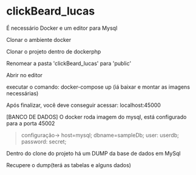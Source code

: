 # clickBeard_lucas

É necessário Docker e um editor para Mysql

Clonar o ambiente docker

Clonar o projeto dentro de dockerphp

Renomear a pasta 'clickBeard_lucas' para 'public'

Abrir no editor

executar o comando: docker-compose up (iá baixar e montar as imagens necessárias)

Após finalizar, você deve conseguir acessar: localhost:45000
  
[BANCO DE DADOS]
O docker roda imagem do mysql, está configurado para a porta 45002

>configuração-> host=mysql; dbname=sampleDb; user: userdb; password: secret;
  
Dentro do clone do projeto há um DUMP da base de dados em MySql

Recupere o dump(terá as tabelas e alguns dados)



